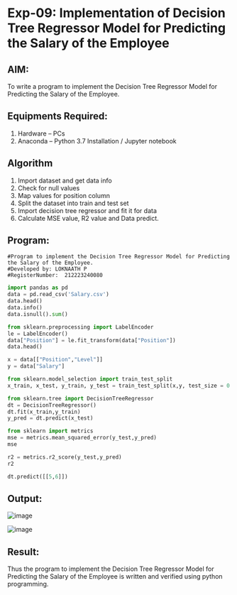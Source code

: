 # Exp-09: Implementation of Decision Tree Regressor Model for Predicting the Salary of the Employee

## AIM:
To write a program to implement the Decision Tree Regressor Model for Predicting the Salary of the Employee.

## Equipments Required:
1. Hardware – PCs
2. Anaconda – Python 3.7 Installation / Jupyter notebook

## Algorithm
1. Import dataset and get data info
2. Check for null values
3. Map values for position column
4. Split the dataset into train and test set
5. Import decision tree regressor and fit it for data
6. Calculate MSE value, R2 value and Data predict.


## Program:
```
#Program to implement the Decision Tree Regressor Model for Predicting the Salary of the Employee.
#Developed by: LOKNAATH P
#RegisterNumber:  212223240080
```
```python
import pandas as pd
data = pd.read_csv('Salary.csv')
data.head()
data.info()
data.isnull().sum()

from sklearn.preprocessing import LabelEncoder
le = LabelEncoder()
data["Position"] = le.fit_transform(data["Position"])
data.head()

x = data[["Position","Level"]]
y = data["Salary"]

from sklearn.model_selection import train_test_split
x_train, x_test, y_train, y_test = train_test_split(x,y, test_size = 0.2, random_state = 2)

from sklearn.tree import DecisionTreeRegressor
dt = DecisionTreeRegressor()
dt.fit(x_train,y_train)
y_pred = dt.predict(x_test)

from sklearn import metrics
mse = metrics.mean_squared_error(y_test,y_pred)
mse

r2 = metrics.r2_score(y_test,y_pred)
r2

dt.predict([[5,6]])
```

## Output:
![image](https://github.com/user-attachments/assets/557c777a-652f-486f-9530-83ef3668b4be)

![image](https://github.com/user-attachments/assets/f7d8c810-5915-41ee-abeb-22ecdf77e0b9)

## Result:
Thus the program to implement the Decision Tree Regressor Model for Predicting the Salary of the Employee is written and verified using python programming.
